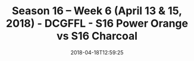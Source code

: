 ---
title: Season 16 – Week 6 (April 13 & 15, 2018) - DCGFFL - S16 Power Orange vs S16
  Charcoal
teams-score:
- team: _teams/s16-power-orange.md
  score: 44
- team: _teams/s16-charcoal.md
  score: 20
mvp: ''
game-ball: ''
sportsperson: ''
season: 16
week: 6
date: '2018-04-18T12:59:25'
pageid: season-16-week-6-april-13-15-2018-6362-vs-6348
---